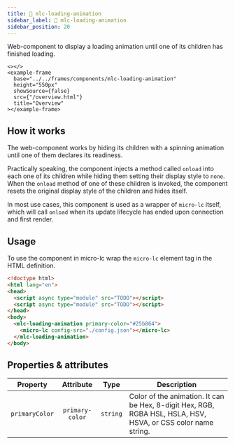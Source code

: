 ```yaml
---
title: 🔧 mlc-loading-animation
sidebar_label: 🔧 mlc-loading-animation
sidebar_position: 20
---
```


Web-component to display a loading animation until one of its children has finished loading.

```mdx-code-block
<></>
<example-frame
  base="../../frames/components/mlc-loading-animation"
  height="550px"
  showSource={false}
  src={"/overview.html"}
  title="Overview"
></example-frame>
```

## How it works

The web-component works by hiding its children with a spinning animation until one of them declares its readiness.

Practically speaking, the component injects a method called `onload` into each one of its children while hiding them setting
their display style to `none`. When the `onload` method of one of these children is invoked, the component resets the
original display style of the children and hides itself.

In most use cases, this component is used as a wrapper of `micro-lc` itself, which will call `onload` when its update 
lifecycle has ended upon connection and first render.

## Usage

To use the component in micro-lc wrap the `micro-lc` element tag in the HTML definition.

```html title=index.html
<!doctype html>
<html lang="en">
<head>
  <script async type="module" src="TODO"></script>
  <script async type="module" src="TODO"></script>
</head>
<body>
  <mlc-loading-animation primary-color="#25b864">
    <micro-lc config-src="./config.json"></micro-lc>
  </mlc-loading-animation>
</body>
```

## Properties & attributes

|    Property    |    Attribute    |   Type   | Description                                                                                                   |
|:--------------:|:---------------:|:--------:|---------------------------------------------------------------------------------------------------------------|
| `primaryColor` | `primary-color` | `string` | Color of the animation. It can be Hex, 8-digit Hex, RGB, RGBA HSL, HSLA, HSV, HSVA, or CSS color name string. |

